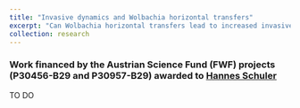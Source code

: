 ```yaml
---
title: "Invasive dynamics and Wolbachia horizontal transfers"
excerpt: "Can Wolbachia horizontal transfers lead to increased invasive potential?"
collection: research
---
```

### Work financed by the Austrian Science Fund (FWF) projects (P30456-B29 and P30957-B29) awarded to [Hannes Schuler](https://sites.google.com/view/hschuler/)
TO DO
